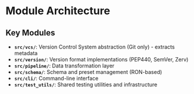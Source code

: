 # Module Architecture

## Key Modules

- **`src/vcs/`**: Version Control System abstraction (Git only) - extracts metadata
- **`src/version/`**: Version format implementations (PEP440, SemVer, Zerv)
- **`src/pipeline/`**: Data transformation layer
- **`src/schema/`**: Schema and preset management (RON-based)
- **`src/cli/`**: Command-line interface
- **`src/test_utils/`**: Shared testing utilities and infrastructure
